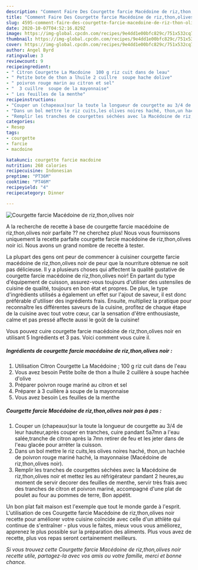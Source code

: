 ```yaml
---
description: "Comment Faire Des Courgette farcie Macédoine de riz,thon,olives noir"
title: "Comment Faire Des Courgette farcie Macédoine de riz,thon,olives noir"
slug: 4595-comment-faire-des-courgette-farcie-macedoine-de-riz-thon-olives-noir
date: 2020-10-07T04:52:16.829Z
image: https://img-global.cpcdn.com/recipes/9e4dd1e00bfc829c/751x532cq70/courgette-farcie-macedoine-de-rizthonolives-noir-photo-principale-de-la-recette.jpg
thumbnail: https://img-global.cpcdn.com/recipes/9e4dd1e00bfc829c/751x532cq70/courgette-farcie-macedoine-de-rizthonolives-noir-photo-principale-de-la-recette.jpg
cover: https://img-global.cpcdn.com/recipes/9e4dd1e00bfc829c/751x532cq70/courgette-farcie-macedoine-de-rizthonolives-noir-photo-principale-de-la-recette.jpg
author: Angel Byrd
ratingvalue: 3
reviewcount: 9
recipeingredient:
- " Citron Courgette La Macdoine  100 g riz cuit dans de leau"
- " Petite bote de thon a lhuile 2 cuillre  soupe hache dolive"
- " poivron rouge marin au citron et sel"
- "  3 cuillre  soupe de la mayonnaise"
- " Les feuilles de la menthe"
recipeinstructions:
- "Couper un (chapeaux)sur la toute la longueur de courgette au 3/4 de leur hauteur,après couper en tranches, cuire pandant 5a7mn a l&#39;eau salée,tranche de citron après la 7mn retirer de feu et les jeter dans de l&#39;eau glacée pour arrêter la cuisson."
- "Dans un bol mettre le riz cuits,les olives noires haché, thon,un hachée de poivron rouge mariné haché, la mayonnaise (Macédoine de riz,thon,olives noir)."
- "Remplir les tranches de courgettes séchées avec la Macédoine de riz,thon,olives noir et mettez les au réfrigérateur pandant 2 heures,au moment de servir decorer des feuilles de menthe, servir très frais avec des tranches de citron et poivron mariné, accompagné d&#39;une plat de poulet au four au pommes de terre, Bon appétit."
categories:
- Resep
tags:
- courgette
- farcie
- macdoine

katakunci: courgette farcie macdoine 
nutrition: 268 calories
recipecuisine: Indonesian
preptime: "PT36M"
cooktime: "PT46M"
recipeyield: "4"
recipecategory: Dinner

---
```



![Courgette farcie Macédoine de riz,thon,olives noir](https://img-global.cpcdn.com/recipes/9e4dd1e00bfc829c/751x532cq70/courgette-farcie-macedoine-de-rizthonolives-noir-photo-principale-de-la-recette.jpg)

A la recherche de recette à base de courgette farcie macédoine de riz,thon,olives noir parfaite ?? ne cherchez plus! Nous vous fournissons uniquement la recette parfaite courgette farcie macédoine de riz,thon,olives noir ici. Nous avons un grand nombre de recette à tester.

La plupart des gens ont peur de commencer à cuisiner courgette farcie macédoine de riz,thon,olives noir de peur que la nourriture obtenue ne soit pas délicieuse. Il y a plusieurs choses qui affectent la qualité gustative de courgette farcie macédoine de riz,thon,olives noir! En partant du type d'équipement de cuisson, assurez-vous toujours d'utiliser des ustensiles de cuisine de qualité, toujours en bon état et propres. De plus, le type d'ingrédients utilisés a également un effet sur l'ajout de saveur, il est donc préférable d'utiliser des ingrédients frais. Ensuite, multipliez la pratique pour reconnaître les différentes saveurs de la cuisine, profitez de chaque étape de la cuisine avec tout votre cœur, car la sensation d'être enthousiaste, calme et pas pressé affecte aussi le goût de la cuisine!

<!--inarticleads1-->

Vous pouvez cuire courgette farcie macédoine de riz,thon,olives noir en utilisant 5 Ingrédients et 3 pas. Voici comment vous cuire il.

##### Ingrédients de courgette farcie macédoine de riz,thon,olives noir :

1. Utilisation  Citron Courgette La Macédoine ; 100 g riz cuit dans de l&#39;eau
1. Vous avez besoin  Petite boîte de thon a lhuile 2 cuillère à soupe hachée d&#39;olive
1. Préparer  poivron rouge mariné au citron et sel
1. Préparer  à 3 cuillère à soupe de la mayonnaise
1. Vous avez besoin  Les feuilles de la menthe




<!--inarticleads2-->

##### Courgette farcie Macédoine de riz,thon,olives noir pas à pas :

1. Couper un (chapeaux)sur la toute la longueur de courgette au 3/4 de leur hauteur,après couper en tranches, cuire pandant 5a7mn a l&#39;eau salée,tranche de citron après la 7mn retirer de feu et les jeter dans de l&#39;eau glacée pour arrêter la cuisson.
1. Dans un bol mettre le riz cuits,les olives noires haché, thon,un hachée de poivron rouge mariné haché, la mayonnaise (Macédoine de riz,thon,olives noir).
1. Remplir les tranches de courgettes séchées avec la Macédoine de riz,thon,olives noir et mettez les au réfrigérateur pandant 2 heures,au moment de servir decorer des feuilles de menthe, servir très frais avec des tranches de citron et poivron mariné, accompagné d&#39;une plat de poulet au four au pommes de terre, Bon appétit.




<!--inarticleads1-->

<p>
Un bon plat fait maison est l'exemple que tout le monde garde à l'esprit. L'utilisation de ces Courgette farcie Macédoine de riz,thon,olives noir recette pour améliorer votre cuisine coïncide avec celle d'un athlète qui continue de s'entraîner - plus vous le faites, mieux vous vous améliorez, apprenez le plus possible sur la préparation des aliments. Plus vous avez de recette, plus vos repas seront certainement meilleurs.
</p>

<p>
<i>Si vous trouvez cette Courgette farcie Macédoine de riz,thon,olives noir recette utile, partagez-la avec vos amis ou votre famille, merci et bonne chance.</i>
</p>
